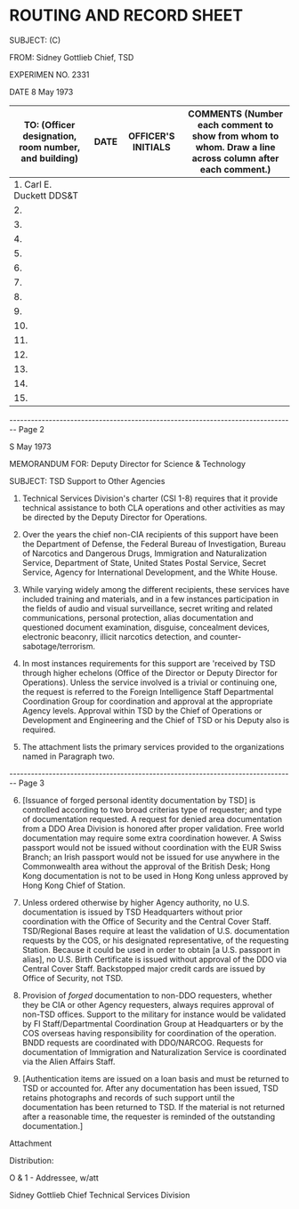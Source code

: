 # ROUTING AND RECORD SHEET

SUBJECT: (C)

FROM:
Sidney Gottlieb
Chief, TSD

EXPERIMEN NO.
2331

DATE
8 May 1973

| TO: (Officer designation, room number, and building) | DATE | OFFICER'S INITIALS | COMMENTS (Number each comment to show from whom to whom. Draw a line across column after each comment.) |
| ---------------------------------------------------- | ---- | ------------------ | ------------------------------------------------------------------------------------------------------- |
| 1. Carl E. Duckett DDS&T                             |      |                    |                                                                                                         |
| 2.                                                   |      |                    |                                                                                                         |
| 3.                                                   |      |                    |                                                                                                         |
| 4.                                                   |      |                    |                                                                                                         |
| 5.                                                   |      |                    |                                                                                                         |
| 6.                                                   |      |                    |                                                                                                         |
| 7.                                                   |      |                    |                                                                                                         |
| 8.                                                   |      |                    |                                                                                                         |
| 9.                                                   |      |                    |                                                                                                         |
| 10.                                                  |      |                    |                                                                                                         |
| 11.                                                  |      |                    |                                                                                                         |
| 12.                                                  |      |                    |                                                                                                         |
| 13.                                                  |      |                    |                                                                                                         |
| 14.                                                  |      |                    |                                                                                                         |
| 15.                                                  |      |                    |                                                                                                         |


-------------------------------------------------------------------------------- Page 2

S May 1973

MEMORANDUM FOR: Deputy Director for Science & Technology

SUBJECT: TSD Support to Other Agencies

1. Technical Services Division's charter (CSI 1-8) requires that it provide technical assistance to both CLA operations and other activities as may be directed by the Deputy Director for Operations.

2. Over the years the chief non-CIA recipients of this support have been the Department of Defense, the Federal Bureau of Investigation, Bureau of Narcotics and Dangerous Drugs, Immigration and Naturalization Service, Department of State, United States Postal Service, Secret Service, Agency for International Development, and the White House.

3. While varying widely among the different recipients, these services have included training and materials, and in a few instances participation in the fields of audio and visual surveillance, secret writing and related communications, personal protection, alias documentation and questioned document examination, disguise, concealment devices, electronic beaconry, illicit narcotics detection, and counter-sabotage/terrorism.

4. In most instances requirements for this support are 'received by TSD through higher echelons (Office of the Director or Deputy Director for Operations). Unless the service involved is a trivial or continuing one, the request is referred to the Foreign Intelligence Staff Departmental Coordination Group for coordination and approval at the appropriate Agency levels. Approval within TSD by the Chief of Operations or Development and Engineering and the Chief of TSD or his Deputy also is required.

5. The attachment lists the primary services provided to the organizations named in Paragraph two.


-------------------------------------------------------------------------------- Page 3

6. [Issuance of forged personal identity documentation by TSD] is controlled according to two broad criterias type of requester; and type of documentation requested. A request for denied area documentation from a DDO Area Division is honored after proper validation. Free world documentation may require some extra coordination however. A Swiss passport would not be issued without coordination with the EUR Swiss Branch; an Irish passport would not be issued for use anywhere in the Commonwealth area without the approval of the British Desk; Hong Kong documentation is not to be used in Hong Kong unless approved by Hong Kong Chief of Station.

7. Unless ordered otherwise by higher Agency authority, no U.S. documentation is issued by TSD Headquarters without prior coordination with the Office of Security and the Central Cover Staff. TSD/Regional Bases require at least the validation of U.S. documentation requests by the COS, or his designated representative, of the requesting Station. Because it could be used in order to obtain [a U.S. passport in alias], no U.S. Birth Certificate is issued without approval of the DDO via Central Cover Staff. Backstopped major credit cards are issued by Office of Security, not TSD.

8. Provision of *forged* documentation to non-DDO requesters, whether they be CIA or other Agency requesters, always requires approval of non-TSD offices. Support to the military for instance would be validated by FI Staff/Departmental Coordination Group at Headquarters or by the COS overseas having responsibility for coordination of the operation. BNDD requests are coordinated with DDO/NARCOG. Requests for documentation of Immigration and Naturalization Service is coordinated via the Alien Affairs Staff.

9. [Authentication items are issued on a loan basis and must be returned to TSD or accounted for. After any documentation has been issued, TSD retains photographs and records of such support until the documentation has been returned to TSD. If the material is not returned after a reasonable time, the requester is reminded of the outstanding documentation.]

Attachment

Distribution:

O & 1 - Addressee, w/att

Sidney Gottlieb
Chief
Technical Services Division
